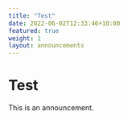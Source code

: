 ```yaml
---
title: "Test"
date: 2022-06-02T12:33:46+10:00
featured: true
weight: 1
layout: announcements
---
```


# Test

This is an announcement.
